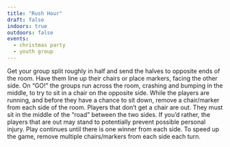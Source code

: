 ```yaml
---
title: "Rush Hour"
draft: false
indoors: true
outdoors: false
events:
  - christmas party
  - youth group
---
```


Get your group split roughly in half and send the halves to opposite ends of the room. Have them line up their chairs or place markers, facing the other side. On “GO!” the groups run across the room, crashing and bumping in the middle, to try to sit in a chair on the opposite side. While the players are running, and before they have a chance to sit down, remove a chair/marker from each side of the room. Players that don’t get a chair are out. They must sit in the middle of the “road” between the two sides. If you’d rather, the players that are out may stand to potentially prevent possible personal injury. Play continues until there is one winner from each side. To speed up the game, remove multiple chairs/markers from each side each turn.
